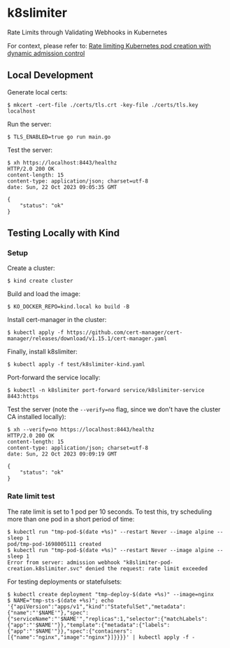 # k8slimiter

Rate Limits through Validating Webhooks in Kubernetes

For context, please refer to: [Rate limiting Kubernetes pod creation with dynamic admission control](https://www.artur-rodrigues.com/tech/2023/10/22/rate-limiting-kubernetes-pod-creation.html)

## Local Development

Generate local certs:

```
$ mkcert -cert-file ./certs/tls.crt -key-file ./certs/tls.key localhost
```

Run the server:

```
$ TLS_ENABLED=true go run main.go
```

Test the server:

```
$ xh https://localhost:8443/healthz
HTTP/2.0 200 OK
content-length: 15
content-type: application/json; charset=utf-8
date: Sun, 22 Oct 2023 09:05:35 GMT

{
    "status": "ok"
}
```

## Testing Locally with Kind

### Setup

Create a cluster:

```
$ kind create cluster
```

Build and load the image:

```
$ KO_DOCKER_REPO=kind.local ko build -B
```

Install cert-manager in the cluster:

```
$ kubectl apply -f https://github.com/cert-manager/cert-manager/releases/download/v1.15.1/cert-manager.yaml
```

Finally, install k8slimiter:

```
$ kubectl apply -f test/k8slimiter-kind.yaml
```

Port-forward the service locally:

```
$ kubectl -n k8slimiter port-forward service/k8slimiter-service 8443:https
```

Test the server (note the `--verify=no` flag, since we don't have the cluster CA installed locally):

```
$ xh --verify=no https://localhost:8443/healthz
HTTP/2.0 200 OK
content-length: 15
content-type: application/json; charset=utf-8
date: Sun, 22 Oct 2023 09:09:19 GMT

{
    "status": "ok"
}
```

### Rate limit test

The rate limit is set to 1 pod per 10 seconds. To test this, try scheduling more than one pod in a short period of time:

```
$ kubectl run "tmp-pod-$(date +%s)" --restart Never --image alpine -- sleep 1
pod/tmp-pod-1698005111 created
$ kubectl run "tmp-pod-$(date +%s)" --restart Never --image alpine -- sleep 1
Error from server: admission webhook "k8slimiter-pod-creation.k8slimiter.svc" denied the request: rate limit exceeded
```

For testing deployments or statefulsets:

```
$ kubectl create deployment "tmp-deploy-$(date +%s)" --image=nginx
$ NAME="tmp-sts-$(date +%s)"; echo '{"apiVersion":"apps/v1","kind":"StatefulSet","metadata":{"name":"'$NAME'"},"spec":{"serviceName":"'$NAME'","replicas":1,"selector":{"matchLabels":{"app":"'$NAME'"}},"template":{"metadata":{"labels":{"app":"'$NAME'"}},"spec":{"containers":[{"name":"nginx","image":"nginx"}]}}}}' | kubectl apply -f -
```
